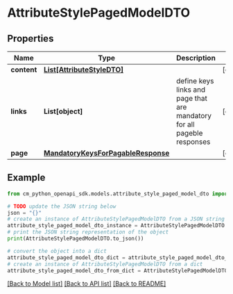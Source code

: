 # AttributeStylePagedModelDTO


## Properties

Name | Type | Description | Notes
------------ | ------------- | ------------- | -------------
**content** | [**List[AttributeStyleDTO]**](AttributeStyleDTO.md) |  | [optional] 
**links** | **List[object]** | define keys links and page that are mandatory for all pageble responses | [optional] 
**page** | [**MandatoryKeysForPagableResponse**](MandatoryKeysForPagableResponse.md) |  | [optional] 

## Example

```python
from cm_python_openapi_sdk.models.attribute_style_paged_model_dto import AttributeStylePagedModelDTO

# TODO update the JSON string below
json = "{}"
# create an instance of AttributeStylePagedModelDTO from a JSON string
attribute_style_paged_model_dto_instance = AttributeStylePagedModelDTO.from_json(json)
# print the JSON string representation of the object
print(AttributeStylePagedModelDTO.to_json())

# convert the object into a dict
attribute_style_paged_model_dto_dict = attribute_style_paged_model_dto_instance.to_dict()
# create an instance of AttributeStylePagedModelDTO from a dict
attribute_style_paged_model_dto_from_dict = AttributeStylePagedModelDTO.from_dict(attribute_style_paged_model_dto_dict)
```
[[Back to Model list]](../README.md#documentation-for-models) [[Back to API list]](../README.md#documentation-for-api-endpoints) [[Back to README]](../README.md)


